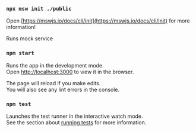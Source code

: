 ### `npx msw init ./public`

Open [https://mswjs.io/docs/cli/init](https://mswjs.io/docs/cli/init) for more information!

Runs mock service 
### `npm start`

Runs the app in the development mode.\
Open [http://localhost:3000](http://localhost:3000) to view it in the browser.

The page will reload if you make edits.\
You will also see any lint errors in the console.

### `npm test`

Launches the test runner in the interactive watch mode.\
See the section about [running tests](https://facebook.github.io/create-react-app/docs/running-tests) for more information.